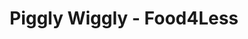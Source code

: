 ---
title: "Piggly Wiggly - Food4Less"
url: /donalsonville/piggly-wiggly-food4less/
shop: supermarket
---